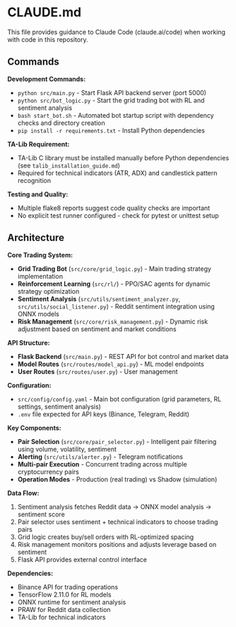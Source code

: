 # CLAUDE.md

This file provides guidance to Claude Code (claude.ai/code) when working with code in this repository.

## Commands

**Development Commands:**
- `python src/main.py` - Start Flask API backend server (port 5000)
- `python src/bot_logic.py` - Start the grid trading bot with RL and sentiment analysis
- `bash start_bot.sh` - Automated bot startup script with dependency checks and directory creation
- `pip install -r requirements.txt` - Install Python dependencies

**TA-Lib Requirement:**
- TA-Lib C library must be installed manually before Python dependencies (see `talib_installation_guide.md`)
- Required for technical indicators (ATR, ADX) and candlestick pattern recognition

**Testing and Quality:**
- Multiple flake8 reports suggest code quality checks are important
- No explicit test runner configured - check for pytest or unittest setup

## Architecture

**Core Trading System:**
- **Grid Trading Bot** (`src/core/grid_logic.py`) - Main trading strategy implementation
- **Reinforcement Learning** (`src/rl/`) - PPO/SAC agents for dynamic strategy optimization
- **Sentiment Analysis** (`src/utils/sentiment_analyzer.py`, `src/utils/social_listener.py`) - Reddit sentiment integration using ONNX models
- **Risk Management** (`src/core/risk_management.py`) - Dynamic risk adjustment based on sentiment and market conditions

**API Structure:**
- **Flask Backend** (`src/main.py`) - REST API for bot control and market data
- **Model Routes** (`src/routes/model_api.py`) - ML model endpoints
- **User Routes** (`src/routes/user.py`) - User management

**Configuration:**
- `src/config/config.yaml` - Main bot configuration (grid parameters, RL settings, sentiment analysis)
- `.env` file expected for API keys (Binance, Telegram, Reddit)

**Key Components:**
- **Pair Selection** (`src/core/pair_selector.py`) - Intelligent pair filtering using volume, volatility, sentiment
- **Alerting** (`src/utils/alerter.py`) - Telegram notifications
- **Multi-pair Execution** - Concurrent trading across multiple cryptocurrency pairs
- **Operation Modes** - Production (real trading) vs Shadow (simulation)

**Data Flow:**
1. Sentiment analysis fetches Reddit data → ONNX model analysis → sentiment score
2. Pair selector uses sentiment + technical indicators to choose trading pairs  
3. Grid logic creates buy/sell orders with RL-optimized spacing
4. Risk management monitors positions and adjusts leverage based on sentiment
5. Flask API provides external control interface

**Dependencies:**
- Binance API for trading operations
- TensorFlow 2.11.0 for RL models
- ONNX runtime for sentiment analysis
- PRAW for Reddit data collection
- TA-Lib for technical indicators